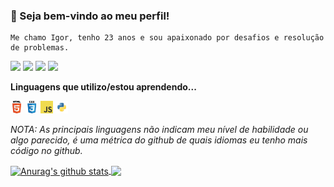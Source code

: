 ### 👋 Seja bem-vindo ao meu perfil!
```
Me chamo Igor, tenho 23 anos e sou apaixonado por desafios e resolução de problemas.
```

<!--ÍCONES SOCIAIS-->

  <a href="https://www.linkedin.com/in/igorprati/" target="_blank"><img src="https://img.shields.io/badge/-LinkedIn-%230077B5?style=for-the-badge&logo=linkedin&logoColor=white" target="_blank"></a>
  	<!--INSTAGRAM-->
  <a href = "https://www.instagram.com/igorprati/"><img src="https://img.shields.io/badge/Instagram-E4405F?style=for-the-badge&logo=instagram&logoColor=white" target="_blank"></a>
	<!--GMAIL -->
  <a href = "mailto: igorprati98@gmail.com"><img src="https://img.shields.io/badge/-Gmail-%23333?style=for-the-badge&logo=gmail&logoColor=white" target="_blank"></a>
  	<!--CODEPEN-->
	<a href = "https://codepen.io/igor-greg-rio-prati"><img src="https://img.shields.io/badge/Codepen-000000?style=for-the-badge&logo=codepen&logoColor=white" target="_blank"></a>
	
**Linguagens que utilizo/estou aprendendo...**  

<code><img height="20" src="https://raw.githubusercontent.com/github/explore/80688e429a7d4ef2fca1e82350fe8e3517d3494d/topics/html/html.png"></code>
<code><img height="20" src="https://raw.githubusercontent.com/github/explore/80688e429a7d4ef2fca1e82350fe8e3517d3494d/topics/css/css.png"></code>
<code><img height="20" src="https://raw.githubusercontent.com/github/explore/80688e429a7d4ef2fca1e82350fe8e3517d3494d/topics/javascript/javascript.png"></code>
<code><img height="20" src="https://raw.githubusercontent.com/github/explore/5c058a388828bb5fde0bcafd4bc867b5bb3f26f3/topics/python/python.png"></code> 


*NOTA: As principais linguagens não indicam meu nível de habilidade ou algo parecido, é uma métrica do github de quais idiomas eu tenho mais código no github.*

<!--GITHUB STATUS -->
<a href="https://github.com/igorprati/github-readme-stats">
  <img align="center" src="https://github-readme-stats.vercel.app/api?username=igorprati&show_icons=true&include_all_commits=true&theme=gotham&custom_title=Status de Igor Prati no Github :D" alt="Anurag's github stats" />
</a>
<!--LINGUAGENS MAIS UTILIZADAS-->
<a href="https://github.com/igorprati/github-readme-stats">
  <img align="center" src="https://github-readme-stats.vercel.app/api/top-langs/?username=igorprati&layout=compact&theme=gotham&custom_title=Most Used Languages :)" />
</a>
</div>

<br>

	
  
</div>
